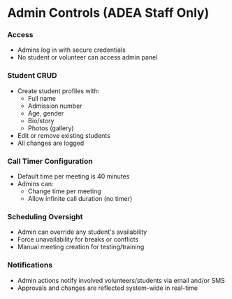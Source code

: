 # Admin Controls (ADEA Staff Only)

### Access

- Admins log in with secure credentials
- No student or volunteer can access admin panel

### Student CRUD

- Create student profiles with:
  - Full name
  - Admission number
  - Age, gender
  - Bio/story
  - Photos (gallery)
- Edit or remove existing students
- All changes are logged

### Call Timer Configuration

- Default time per meeting is 40 minutes
- Admins can:
  - Change time per meeting
  - Allow infinite call duration (no timer)

### Scheduling Oversight

- Admin can override any student's availability
- Force unavailability for breaks or conflicts
- Manual meeting creation for testing/training

### Notifications

- Admin actions notify involved volunteers/students via email and/or SMS
- Approvals and changes are reflected system-wide in real-time
